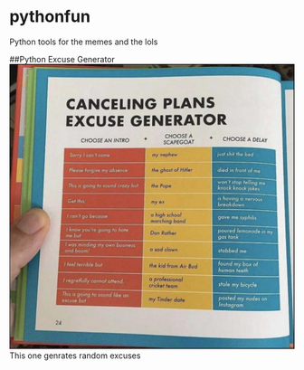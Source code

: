 # pythonfun
Python tools for the memes and the lols

##Python Excuse Generator
![meme](https://github.com/n1cfury/pythonfun/blob/main/meme.png)
This one genrates random excuses
